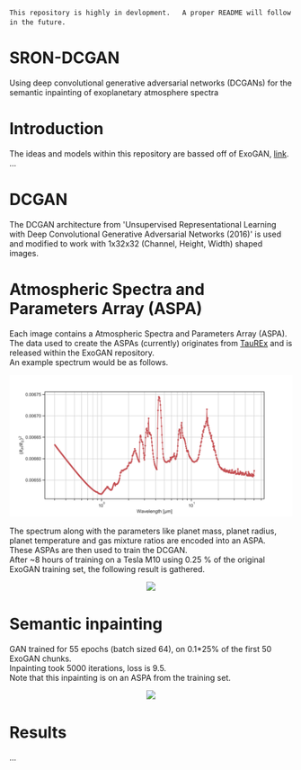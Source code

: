 `This repository is highly in devlopment.  
A proper README will follow in the future.`


# SRON-DCGAN
Using deep convolutional generative adversarial networks (DCGANs) for the semantic inpainting of exoplanetary atmosphere spectra

# Introduction 
The ideas and models within this repository are bassed off of ExoGAN, [link](https://github.com/ucl-exoplanets/ExoGAN_public).
...  

# DCGAN
The DCGAN architecture from 'Unsupervised Representational Learning with Deep Convolutional Generative Adversarial Networks (2016)' is used and modified to work with 1x32x32 (Channel, Height, Width) shaped images.  

# Atmospheric Spectra and Parameters Array (ASPA)
Each image contains a Atmospheric Spectra and Parameters Array (ASPA).  
The data used to create the ASPAs (currently) originates from [TauREx](https://github.com/ucl-exoplanets/TauREx_public) and is released within the ExoGAN repository.  
An example spectrum would be as follows.
  
<p align="center"> <img src="https://github.com/deKeijzer/SRON-DCGAN/blob/master/notebooks/plots/sample_spectrum.png?raw=true "> </p>

The spectrum along with the parameters like planet mass, planet radius, planet temperature and gas mixture ratios are encoded into an ASPA.  
These ASPAs are then used to train the DCGAN.  
After ~8 hours of training on a Tesla M10 using 0.25 % of the original ExoGAN training set, the following result is gathered. 

<p align="center"> <img src="https://github.com/deKeijzer/SRON-DCGAN/blob/master/notebooks/plots/DCGAN_generated_cropped.png?raw=true"> </p>

# Semantic inpainting
GAN trained for 55 epochs (batch sized 64), on 0.1*25% of the first 50 ExoGAN chunks.  
Inpainting took 5000 iterations, loss is 9.5.  
Note that this inpainting is on an ASPA from the training set.  

<p align="center"> <img src="https://github.com/deKeijzer/SRON-DCGAN/blob/master/notebooks/plots/inpainting.png?raw=true"> </p>


# Results
...
